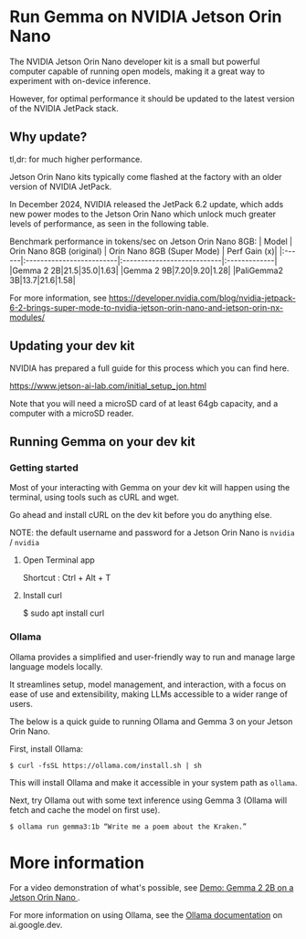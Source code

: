 # Run Gemma on NVIDIA Jetson Orin Nano

The NVIDIA Jetson Orin Nano developer kit is a small but powerful computer
capable of running open models, making it a great way to experiment with
on-device inference.

However, for optimal performance it should be updated to the
latest version of the NVIDIA JetPack stack.

## Why update?

tl,dr: for much higher performance.

Jetson Orin Nano kits typically come flashed at the factory with an older
version of NVIDIA JetPack.

In December 2024, NVIDIA released the JetPack 6.2 update, which adds new power
modes to the Jetson Orin Nano which unlock much greater levels of performance,
as seen in the following table.


Benchmark performance in tokens/sec on Jetson Orin Nano 8GB:
| Model | Orin Nano 8GB (original) | Orin Nano 8GB (Super Mode) | Perf Gain (x)|
|:------|:-------------------------|:---------------------------|:-------------|
|Gemma 2 2B|21.5|35.0|1.63|
|Gemma 2 9B|7.20|9.20|1.28|
|PaliGemma2 3B|13.7|21.6|1.58|

For more information, see
https://developer.nvidia.com/blog/nvidia-jetpack-6-2-brings-super-mode-to-nvidia-jetson-orin-nano-and-jetson-orin-nx-modules/

## Updating your dev kit

NVIDIA has prepared a full guide for this process which you can find here.

https://www.jetson-ai-lab.com/initial_setup_jon.html

Note that you will need a microSD card of at least 64gb capacity, and a computer
with a microSD reader.

## Running Gemma on your dev kit

### Getting started
Most of your interacting with Gemma on your dev kit will happen using the
terminal, using tools such as cURL and wget.

Go ahead and install cURL on the dev kit before you do anything else.

NOTE: the default username and password for a Jetson Orin Nano is
`nvidia` / `nvidia`

1. Open Terminal app

    Shortcut : Ctrl + Alt + T

2. Install curl

    $ sudo apt install curl

### Ollama

Ollama provides a simplified and user-friendly way to run and manage large
language models locally.

It streamlines setup, model management, and interaction, with a focus on
ease of use and extensibility, making LLMs accessible to a wider range of users.

The below is a quick guide to running Ollama and Gemma 3 on your Jetson Orin
Nano.

First, install Ollama:

    $ curl -fsSL https://ollama.com/install.sh | sh


This will install Ollama and make it accessible in your system path as `ollama`.

Next, try Ollama out with some text inference using Gemma 3 (Ollama will fetch
and cache the model on first use).

    $ ollama run gemma3:1b “Write me a poem about the Kraken.”

# More information

For a video demonstration of what's possible, see [Demo: Gemma 2 2B on a Jetson Orin Nano
](https://www.youtube.com/watch?v=Kd7VJ-TKb8I&list=PLOU2XLYxmsIKOyXflnuPK-qe32hZLc2HB&index=12).

For more information on using Ollama, see the [Ollama documentation](https://ai.google.dev/gemma/docs/integrations/ollama) 
on ai.google.dev.

